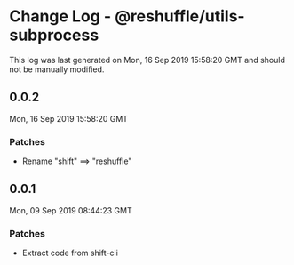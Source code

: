 # Change Log - @reshuffle/utils-subprocess

This log was last generated on Mon, 16 Sep 2019 15:58:20 GMT and should not be manually modified.

## 0.0.2
Mon, 16 Sep 2019 15:58:20 GMT

### Patches

- Rename "shift" ==> "reshuffle"

## 0.0.1
Mon, 09 Sep 2019 08:44:23 GMT

### Patches

- Extract code from shift-cli

